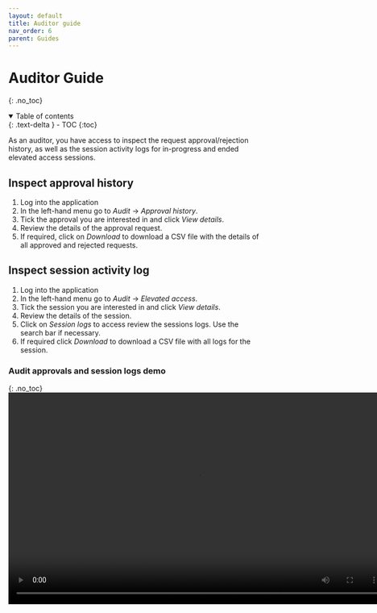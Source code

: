 ```yaml
---
layout: default
title: Auditor guide
nav_order: 6
parent: Guides
---
```


# Auditor Guide
{: .no_toc}

<details open markdown="block">
  <summary>
    Table of contents
  </summary>
  {: .text-delta }
- TOC
{:toc}
</details>

As an auditor, you have access to inspect the request approval/rejection history, as well as the session activity logs for in-progress and ended elevated access sessions.

## Inspect approval history
  1. Log into the application
  2. In the left-hand menu go to *Audit* &rarr; *Approval history*.
  3. Tick the approval you are interested in and click *View details*.
  4. Review the details of the approval request.
  5. If required, click on *Download* to download a CSV file with the details of all approved and rejected requests.

## Inspect session activity log
  1. Log into the application
  2. In the left-hand menu go to *Audit* &rarr; *Elevated access*.
  3. Tick the session you are interested in and click *View details*.
  4. Review the details of the session.
  5. Click on *Session logs* to access review the sessions logs. Use the search bar if necessary.
  6. If required click *Download* to download a CSV file with all logs for the session.

### Audit approvals and session logs demo
{: .no_toc}
<video width="750" height="420" frameborder="0" allowfullscreen controls>
<source src="https://d3f99z5n3ls8r1.cloudfront.net/videos/auditor_guides/auditor_inspect.mov">
</video>